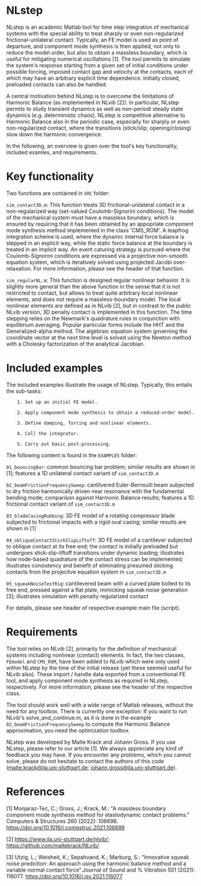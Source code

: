 # NLstep
NLstep is an academic Matlab tool for time step integration of mechanical systems with the special ability to treat sharply or even non-regularized frictional-unilateral contact. Typically, an FE model is used as point of departure, and component mode synthesis is then applied, not only to reduce the model order, but also to obtain a massless boundary, which is useful for mitigating numerical oscillations [1]. The tool permits to simulate the  system's response starting from a given set of initial conditions under possible forcing, imposed contact gap and velocity at the contacts, each of which may have an arbitrary explicit time dependence. Initially closed, preloaded contacts can also be handled. 

A central motivation behind NLstep is to overcome the limitations of Harmonic Balance (as implemented in NLvib [2]). In particular, NLstep permits to study transient dynamics as well as non-periodi steady state dynamics (e.g. deterministic chaos). NLstep is competitive alternative to Harmonic Balance also in the periodic case, especially for sharply or even non-regularized contact, where the transitions (stick/slip; opening/closing) slow down the  harmonic convergence. 

In the following, an overview is given over the tool's key functionality, included examles, and requirements. 

# Key functionality 
Two functions are contained in `SRC` folder: 

`sim_contact3D.m`: This function treats 3D frictional-unilateral contact in a non-regularized way (set-valued Coulomb-Signorini conditions). The model of the mechanical system must have a massless boundary, which is ensured by requiring that it has been obtained by an appopriate component mode synthesis method implemented in the class 'CMS_ROM'. A leapfrog integration scheme is used, where the dynamic internal force balance is stepped in an explicit way, while the static force balance at the boundary is treated in an implicit way. An event caturing strategy is pursued where the Coulomb-Signorini conditions are expressed via a projective non-smooth equation system, which is iteratively solved using projected Jacobi over-relaxation. For more information, please see the header of that function.

`sim_regularNL.m`: This function is designed regular nonlinear behavior. It is slightly more general than the above function in the sense that it is not restricted to contact, but allows to treat quite arbitrary local nonlinear elements, and does not require a massless-boundary model. The local nonlinear elements are defined as in NLvib [2], but in contrast to the public NLvib version, 3D penalty contact is implemented in this function. The time stepping relies on the Newmark's quadrature rules in conjunction with equilibrium averaging. Popular particular forms include the HHT and the Generalized-alpha method. The algebraic equation system governing the coordinate vector at the next time level is solved using the Newton method with a Cholesky factorization of the analytical Jacobian. 

# Included examples 
The included examples illustrate the usage of NLstep. Typically, this entails the sub-tasks: 

        1. Set up an initial FE model.
        
        2. Apply component mode synthesis to obtain a reduced-order model.
        
        3. Define damping, forcing and nonlinear elements.
        
        4. Call the integrator.
        
        5. Carry out basic post-processing.

The following content is found in the `EXAMPLES` folder:

`01_bouncingBar`: common bouncing bar problem; similar results are shown in [1]; features a 1D unilateral contact variant of `sim_contact3D.m`
        
`02_beamFrictionFrequencySweep`: cantilvered Euler-Bernoulli beam subjected to dry friction harmonically driven near resonance with the fundamental bending mode; comparison against Harmonic Balance results; features a 1D frictional contact variant of `sim_contact3D.m`
       
`03_bladeCasingRubbing`: 3D FE model of a rotating compressor blade subjected to frictional impacts with a rigid oval casing; similar results are shown in [1]
       
`04_obliqueContactStickSlipLiftoff`: 3D FE model of a cantilever subjected to oblique contact at its free end; the contact is initially preloaded but undergoes stick-slip-liftoff transitions under dynamic loading; illustrates how node-based quadrature of the contact stress can be implemented; illustrates consistency and benefit of eliminating presumed sticking contacts from the projective equation system in `sim_contact3D.m`
       
`05_squeakNoiseTestRig`: cantilevered beam with a curved plate bolted to its free end, pressed against a flat plate, mimicking squeak noise generation [3]; illustrates simulation with penalty regularized contact

For details, please see header of respective example main file (script).

# Requirements
The tool relies on NLvib [2], primarily for the definition of mechanical systems including nonlinear (contact) elements. In fact, the two classes, `FEmodel` and `CMS_ROM`, have been added to NLvib which were only used within NLstep by the time of the initial release (yet these seemed useful for NLvib also). These import / handle data exported from a conventional FE tool, and apply component mode synthesis as required in NLstep, respectively. For more information, please see the header of the respective class. 

The tool should work well with a wide range of Matlab releases, without the need for any toolbox. There is currently one exception: If you want to run NLvib's solve_and_continue.m, as it is done in the example `02_beamFrictionFrequencySweep` to compute the Harmonic Balance approximation, you need the optimization toolbox.

NLstep was developed by Malte Krack and Johann Gross. If you use NLstep, please refer to our article [1]. We always appreciate any kind of feedback you may have. If you encounter any problems, which you cannot solve, please do not hesitate to contact the authors of this code (malte.krack@ila.uni-stuttgart.de; johann.gross@ila.uni-stuttgart.de).

# References 

[1] Monjaraz-Tec, C.; Gross, J.; Krack, M.: "A massless boundary component mode synthesis method for elastodynamic contact problems." Computers & Structures 260 (2022): 106698. https://doi.org/10.1016/j.compstruc.2021.106698 

[2] https://www.ila.uni-stuttgart.de/nlvib/; https://github.com/maltekrack/NLvib/ 

[3] Utzig, L.; Weisheit, K.; Sepahvand, K.; Marburg, S.: "Innovative  squeak noise prediction: An approach using the harmonic balance method and a variable normal contact force".Journal of Sound and %   Vibration 501 (2021): 116077. https://doi.org/10.1016/j.jsv.2021.116077 
